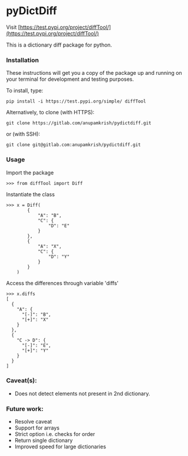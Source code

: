 # pyDictDiff

Visit [https://test.pypi.org/project/diffTool/](https://test.pypi.org/project/diffTool/)

This is a dictionary diff package for python.

### Installation

These instructions will get you a copy of the package up and running on your terminal for development and testing purposes.

To install, type:

```
pip install -i https://test.pypi.org/simple/ diffTool
```

Alternatively, to clone (with HTTPS):
```
git clone https://gitlab.com/anupamkrish/pydictdiff.git
```
or (with SSH):
```
git clone git@gitlab.com:anupamkrish/pydictdiff.git
```

### Usage

Import the package
```
>>> from diffTool import Diff
```
Instantiate the class
```
>>> x = Diff(
        {
            "A": "B",
            "C": {
                "D": "E"
            }
        },
        {
            "A": "X",
            "C": {
                "D": "Y"
            }
        }
    )
```
Access the differences through variable 'diffs'
```
>>> x.diffs
[
  {
    "A": {
      "[-]": "B",
      "[+]": "X"
    }
  },
  {
    "C -> D": {
      "[-]": "E",
      "[+]": "Y"
    }
  }
]
```

### Caveat(s):

* Does not detect elements not present in 2nd dictionary.

### Future work:

* Resolve caveat
* Support for arrays
* Strict option i.e. checks for order
* Return single dictionary
* Improved speed for large dictionaries

